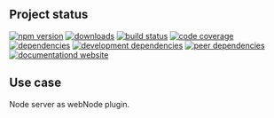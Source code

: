 <!-- #!/usr/bin/env markdown
-*- coding: utf-8 -*-

region header
Copyright Torben Sickert (info["~at~"]torben.website) 16.12.2012

License
   This library written by Torben Sickert stand under a creative commons
   naming 3.0 unported license.
   See https://creativecommons.org/licenses/by/3.0/deed.de
endregion -->

Project status
--------------

[![npm version](https://badge.fury.io/js/serverwebnodeplugin.svg)](https://www.npmjs.com/package/serverwebnodeplugin)
[![downloads](https://img.shields.io/npm/dy/serverwebnodeplugin.svg)](https://www.npmjs.com/package/serverwebnodeplugin)
[![build status](https://travis-ci.org/thaibault/serverWebNodePlugin.svg?branch=master)](https://travis-ci.org/thaibault/serverWebNodePlugin)
[![code coverage](https://coveralls.io/repos/github/thaibault/serverWebNodePlugin/badge.svg)](https://coveralls.io/github/thaibault/serverWebNodePlugin)
[![dependencies](https://img.shields.io/david/thaibault/serverwebnodeplugin.svg)](https://david-dm.org/thaibault/serverwebnodeplugin)
[![development dependencies](https://img.shields.io/david/dev/thaibault/serverwebnodeplugin.svg)](https://david-dm.org/thaibault/serverwebnodeplugin?type=dev)
[![peer dependencies](https://img.shields.io/david/peer/thaibault/serverwebnodeplugin.svg)](https://david-dm.org/thaibault/serverwebnodeplugin?type=peer)
[![documentationd website](https://img.shields.io/website-up-down-green-red/https/torben.website/serverWebNodePlugin.svg?label=documentation-website)](https://torben.website/serverWebNodePlugin)

Use case
--------

Node server as webNode plugin.

<!-- region vim modline
vim: set tabstop=4 shiftwidth=4 expandtab:
vim: foldmethod=marker foldmarker=region,endregion:
endregion -->
